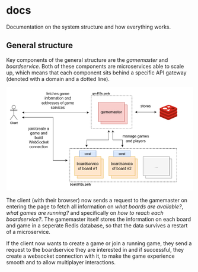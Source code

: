 # docs

Documentation on the system structure and how everything works.

## General structure

Key components of the general structure are the *gamemaster*  and *boardservice*. Both of these components are microservices able to scale up, which means that each component sits behind a specific API gateway (denoted with a domain and a dotted line).

![l12u_structure](./.github/assets/l12u_structure.png)

The client (with their browser) now sends a request to the gamemaster on entering the page to fetch all information on *what boards are available?*, *what games are running?* and specifically on *how to reach each boardservice?*.
The gamemaster itself stores the information on each board and game in a seperate Redis database, so that the data survives a restart of a microservice.

If the client now wants to create a game or join a running game, they send a request to the boardservice they are interested in and if successful, they create a websocket connection with it, to make the game experience smooth and to allow multiplayer interactions.